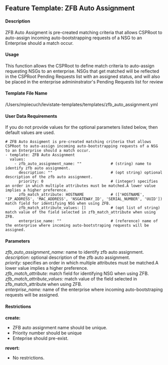 ## Feature Template: ZFB Auto Assignment
#### Description
ZFB Auto Assigment is pre-created matching criteria that allows CSPRoot to auto-assign incoming auto-bootstrapping requests of a NSG to an Enterprise should a match occur.

#### Usage
This function allows the CSPRoot to define match criteria to auto-assign requesting NSGs to an enterprise. NSGs that
get matched will be reflected in the CSPRoot Pending Requests list with an assigned status, and will also be placed in
the enterprise admininstrator's Pending Requests list for review

#### Template File Name
/Users/mpiecuch/levistate-templates/templates/zfb_auto_assignment.yml

#### User Data Requirements
If you do not provide values for the optional parameters listed below, then default values are used.

```
# ZFB Auto Assigment is pre-created matching criteria that allows CSPRoot to auto-assign incoming auto-bootstrapping requests of a NSG to an Enterprise should a match occur.
- template: ZFB Auto Assignment
  values:
    - zfb_auto_assignment_name: ""             # (string) name to identify zfb auto assignment.
      description: ""                          # (opt string) optional description of the zfb auto assignment.
      priority: 0                              # (integer) specifies an order in which multiple attributes must be matched.A lower value implies a higher preference.
      zfb_match_attribute: HOSTNAME            # (['HOSTNAME', 'IP_ADDRESS', 'MAC_ADDRESS', 'NSGATEWAY_ID', 'SERIAL_NUMBER', 'UUID']) match field for identifying NSG when using ZFB.
      zfb_match_attribute_values: []           # (opt list of string) match value of the field selected in zfb_match_attribute when using ZFB.
      enterprise_name: ""                      # (reference) name of the enterprise where incoming auto-bootstraping requests will be assigned.

```

#### Parameters
*zfb_auto_assignment_name:* name to identify zfb auto assignment.<br>
*description:* optional description of the zfb auto assignment.<br>
*priority:* specifies an order in which multiple attributes must be matched.A lower value implies a higher preference.<br>
*zfb_match_attribute:* match field for identifying NSG when using ZFB.<br>
*zfb_match_attribute_values:* match value of the field selected in zfb_match_attribute when using ZFB.<br>
*enterprise_name:* name of the enterprise where incoming auto-bootstraping requests will be assigned.<br>


#### Restrictions
**create:**
* ZFB auto assignment name should be unique.
* Priority number should be unique
* Enteprise should pre-exist.

**revert:**
* No restrictions.

